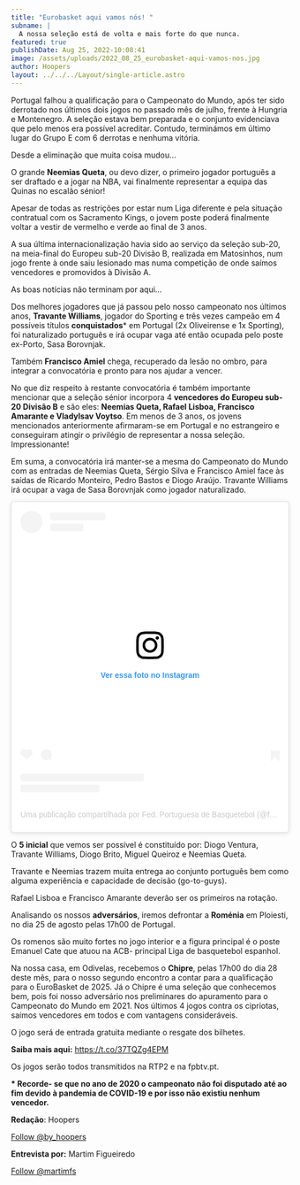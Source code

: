 ```yaml
---
title: "Eurobasket aqui vamos nós! "
subname: |
  A nossa seleção está de volta e mais forte do que nunca. 
featured: true
publishDate: Aug 25, 2022-10:08:41
image: /assets/uploads/2022_08_25_eurobasket-aqui-vamos-nos.jpg
author: Hoopers
layout: ../../../Layout/single-article.astro
---
```

Portugal falhou a qualificação para o Campeonato do Mundo, após ter sido derrotado nos últimos dois jogos no passado mês de julho, frente à Hungria e Montenegro. A seleção estava bem preparada e o conjunto evidenciava que pelo menos era possível acreditar. Contudo, terminámos em último lugar do Grupo E com 6 derrotas e nenhuma vitória.

Desde a eliminação que muita coisa mudou…

O grande **Neemias Queta**, ou devo dizer, o primeiro jogador português a ser draftado e a jogar na NBA, vai finalmente representar a equipa das Quinas no escalão sénior! 

Apesar de todas as restrições por estar num Liga diferente e pela situação contratual com os Sacramento Kings, o jovem poste poderá finalmente voltar a vestir de vermelho e verde ao final de 3 anos.

A sua última internacionalização havia sido ao serviço da seleção sub-20, na meia-final do Europeu sub-20 Divisão B, realizada em Matosinhos, num jogo frente à onde saiu lesionado mas numa competição de onde saímos vencedores e promovidos à Divisão A. 

As boas notícias não terminam por aqui…

Dos melhores jogadores que já passou pelo nosso campeonato nos últimos anos, **Travante Williams**, jogador do Sporting e três vezes campeão em 4 possíveis títulos **conquistados*** em Portugal (2x Oliveirense e 1x Sporting), foi naturalizado português e irá ocupar vaga até então ocupada pelo poste ex-Porto, Sasa Borovnjak.

Também **Francisco Amiel** chega, recuperado da lesão no ombro, para integrar a convocatória e pronto para nos ajudar a vencer. 

No que diz respeito à restante convocatória é também importante mencionar que a seleção sénior incorpora 4 **vencedores do Europeu sub-20 Divisão B** e são eles: **Neemias Queta, Rafael Lisboa, Francisco Amarante e Vladylsav Voytso**. Em menos de 3 anos, os jovens mencionados anteriormente afirmaram-se em Portugal e no estrangeiro e conseguiram atingir o privilégio de representar a nossa seleção. Impressionante!

Em suma, a convocatória irá manter-se a mesma do Campeonato do Mundo com as entradas de Neemias Queta, Sérgio Silva e Francisco Amiel face às saídas de Ricardo Monteiro, Pedro Bastos e Diogo Araújo. Travante Williams irá ocupar a vaga de Sasa Borovnjak como jogador naturalizado. 

<blockquote class="instagram-media" data-instgrm-captioned data-instgrm-permalink="https://www.instagram.com/p/ChFU9aBNxye/?utm_source=ig_embed&amp;utm_campaign=loading" data-instgrm-version="14" style=" background:#FFF; border:0; border-radius:3px; box-shadow:0 0 1px 0 rgba(0,0,0,0.5),0 1px 10px 0 rgba(0,0,0,0.15); margin: 1px; max-width:540px; min-width:326px; padding:0; width:99.375%; width:-webkit-calc(100% - 2px); width:calc(100% - 2px);"><div style="padding:16px;"> <a href="https://www.instagram.com/p/ChFU9aBNxye/?utm_source=ig_embed&amp;utm_campaign=loading" style=" background:#FFFFFF; line-height:0; padding:0 0; text-align:center; text-decoration:none; width:100%;" target="_blank"> <div style=" display: flex; flex-direction: row; align-items: center;"> <div style="background-color: #F4F4F4; border-radius: 50%; flex-grow: 0; height: 40px; margin-right: 14px; width: 40px;"></div> <div style="display: flex; flex-direction: column; flex-grow: 1; justify-content: center;"> <div style=" background-color: #F4F4F4; border-radius: 4px; flex-grow: 0; height: 14px; margin-bottom: 6px; width: 100px;"></div> <div style=" background-color: #F4F4F4; border-radius: 4px; flex-grow: 0; height: 14px; width: 60px;"></div></div></div><div style="padding: 19% 0;"></div> <div style="display:block; height:50px; margin:0 auto 12px; width:50px;"><svg width="50px" height="50px" viewBox="0 0 60 60" version="1.1" xmlns="https://www.w3.org/2000/svg" xmlns:xlink="https://www.w3.org/1999/xlink"><g stroke="none" stroke-width="1" fill="none" fill-rule="evenodd"><g transform="translate(-511.000000, -20.000000)" fill="#000000"><g><path d="M556.869,30.41 C554.814,30.41 553.148,32.076 553.148,34.131 C553.148,36.186 554.814,37.852 556.869,37.852 C558.924,37.852 560.59,36.186 560.59,34.131 C560.59,32.076 558.924,30.41 556.869,30.41 M541,60.657 C535.114,60.657 530.342,55.887 530.342,50 C530.342,44.114 535.114,39.342 541,39.342 C546.887,39.342 551.658,44.114 551.658,50 C551.658,55.887 546.887,60.657 541,60.657 M541,33.886 C532.1,33.886 524.886,41.1 524.886,50 C524.886,58.899 532.1,66.113 541,66.113 C549.9,66.113 557.115,58.899 557.115,50 C557.115,41.1 549.9,33.886 541,33.886 M565.378,62.101 C565.244,65.022 564.756,66.606 564.346,67.663 C563.803,69.06 563.154,70.057 562.106,71.106 C561.058,72.155 560.06,72.803 558.662,73.347 C557.607,73.757 556.021,74.244 553.102,74.378 C549.944,74.521 548.997,74.552 541,74.552 C533.003,74.552 532.056,74.521 528.898,74.378 C525.979,74.244 524.393,73.757 523.338,73.347 C521.94,72.803 520.942,72.155 519.894,71.106 C518.846,70.057 518.197,69.06 517.654,67.663 C517.244,66.606 516.755,65.022 516.623,62.101 C516.479,58.943 516.448,57.996 516.448,50 C516.448,42.003 516.479,41.056 516.623,37.899 C516.755,34.978 517.244,33.391 517.654,32.338 C518.197,30.938 518.846,29.942 519.894,28.894 C520.942,27.846 521.94,27.196 523.338,26.654 C524.393,26.244 525.979,25.756 528.898,25.623 C532.057,25.479 533.004,25.448 541,25.448 C548.997,25.448 549.943,25.479 553.102,25.623 C556.021,25.756 557.607,26.244 558.662,26.654 C560.06,27.196 561.058,27.846 562.106,28.894 C563.154,29.942 563.803,30.938 564.346,32.338 C564.756,33.391 565.244,34.978 565.378,37.899 C565.522,41.056 565.552,42.003 565.552,50 C565.552,57.996 565.522,58.943 565.378,62.101 M570.82,37.631 C570.674,34.438 570.167,32.258 569.425,30.349 C568.659,28.377 567.633,26.702 565.965,25.035 C564.297,23.368 562.623,22.342 560.652,21.575 C558.743,20.834 556.562,20.326 553.369,20.18 C550.169,20.033 549.148,20 541,20 C532.853,20 531.831,20.033 528.631,20.18 C525.438,20.326 523.257,20.834 521.349,21.575 C519.376,22.342 517.703,23.368 516.035,25.035 C514.368,26.702 513.342,28.377 512.574,30.349 C511.834,32.258 511.326,34.438 511.181,37.631 C511.035,40.831 511,41.851 511,50 C511,58.147 511.035,59.17 511.181,62.369 C511.326,65.562 511.834,67.743 512.574,69.651 C513.342,71.625 514.368,73.296 516.035,74.965 C517.703,76.634 519.376,77.658 521.349,78.425 C523.257,79.167 525.438,79.673 528.631,79.82 C531.831,79.965 532.853,80.001 541,80.001 C549.148,80.001 550.169,79.965 553.369,79.82 C556.562,79.673 558.743,79.167 560.652,78.425 C562.623,77.658 564.297,76.634 565.965,74.965 C567.633,73.296 568.659,71.625 569.425,69.651 C570.167,67.743 570.674,65.562 570.82,62.369 C570.966,59.17 571,58.147 571,50 C571,41.851 570.966,40.831 570.82,37.631"></path></g></g></g></svg></div><div style="padding-top: 8px;"> <div style=" color:#3897f0; font-family:Arial,sans-serif; font-size:14px; font-style:normal; font-weight:550; line-height:18px;">Ver essa foto no Instagram</div></div><div style="padding: 12.5% 0;"></div> <div style="display: flex; flex-direction: row; margin-bottom: 14px; align-items: center;"><div> <div style="background-color: #F4F4F4; border-radius: 50%; height: 12.5px; width: 12.5px; transform: translateX(0px) translateY(7px);"></div> <div style="background-color: #F4F4F4; height: 12.5px; transform: rotate(-45deg) translateX(3px) translateY(1px); width: 12.5px; flex-grow: 0; margin-right: 14px; margin-left: 2px;"></div> <div style="background-color: #F4F4F4; border-radius: 50%; height: 12.5px; width: 12.5px; transform: translateX(9px) translateY(-18px);"></div></div><div style="margin-left: 8px;"> <div style=" background-color: #F4F4F4; border-radius: 50%; flex-grow: 0; height: 20px; width: 20px;"></div> <div style=" width: 0; height: 0; border-top: 2px solid transparent; border-left: 6px solid #f4f4f4; border-bottom: 2px solid transparent; transform: translateX(16px) translateY(-4px) rotate(30deg)"></div></div><div style="margin-left: auto;"> <div style=" width: 0px; border-top: 8px solid #F4F4F4; border-right: 8px solid transparent; transform: translateY(16px);"></div> <div style=" background-color: #F4F4F4; flex-grow: 0; height: 12px; width: 16px; transform: translateY(-4px);"></div> <div style=" width: 0; height: 0; border-top: 8px solid #F4F4F4; border-left: 8px solid transparent; transform: translateY(-4px) translateX(8px);"></div></div></div> <div style="display: flex; flex-direction: column; flex-grow: 1; justify-content: center; margin-bottom: 24px;"> <div style=" background-color: #F4F4F4; border-radius: 4px; flex-grow: 0; height: 14px; margin-bottom: 6px; width: 224px;"></div> <div style=" background-color: #F4F4F4; border-radius: 4px; flex-grow: 0; height: 14px; width: 144px;"></div></div></a><p style=" color:#c9c8cd; font-family:Arial,sans-serif; font-size:14px; line-height:17px; margin-bottom:0; margin-top:8px; overflow:hidden; padding:8px 0 7px; text-align:center; text-overflow:ellipsis; white-space:nowrap;"><a href="https://www.instagram.com/p/ChFU9aBNxye/?utm_source=ig_embed&amp;utm_campaign=loading" style=" color:#c9c8cd; font-family:Arial,sans-serif; font-size:14px; font-style:normal; font-weight:normal; line-height:17px; text-decoration:none;" target="_blank">Uma publicação compartilhada por Fed. Portuguesa de Basquetebol (@fpbasquetebol)</a></p></div></blockquote>

O **5 inicial** que vemos ser possível é constituído por: Diogo Ventura, Travante Williams, Diogo Brito, Miguel Queiroz e Neemias Queta. 

Travante e Neemias trazem muita entrega ao conjunto português bem como alguma experiência e capacidade de decisão (go-to-guys). 

Rafael Lisboa e Francisco Amarante deverão ser os primeiros na rotação. 

Analisando os nossos **adversários**, iremos defrontar a **Roménia** em Ploiesti, no dia 25 de agosto pelas 17h00 de Portugal.

Os romenos são muito fortes no jogo interior e a figura principal é o poste Emanuel Cate que atuou na ACB- principal Liga de basquetebol espanhol.

Na nossa casa, em Odivelas, recebemos o **Chipre**, pelas 17h00 do dia 28 deste mês, para o nosso segundo encontro a contar para a qualificação para o EuroBasket de 2025. Já o Chipre é uma seleção que conhecemos bem, pois foi nosso adversário nos preliminares do apuramento para o Campeonato do Mundo em 2021. Nos últimos 4 jogos contra os cipriotas, saímos vencedores em todos e com vantagens consideráveis. 

O jogo será de entrada gratuita mediante o resgate dos bilhetes.

**Saiba mais aqui:** <https://t.co/37TQZg4EPM> 

Os jogos serão todos transmitidos na RTP2 e na fpbtv.pt.

**\* Recorde- se que no ano de 2020 o campeonato não foi disputado até ao fim devido à pandemia de COVID-19 e por isso não existiu nenhum vencedor.** 

**Redação**: Hoopers

<a href="https://twitter.com/by_hoopers?ref_src=twsrc%5Etfw" class="twitter-follow-button" data-show-count="false">Follow @by_hoopers</a><script async src="https://platform.twitter.com/widgets.js" charset="utf-8"></script>

**Entrevista por:** Martim Figueiredo 

<a href="https://twitter.com/martimfs?ref_src=twsrc%5Etfw" class="twitter-follow-button" data-show-count="false">Follow @martimfs</a><script async src="https://platform.twitter.com/widgets.js" charset="utf-8"></script>

<script async src="//www.instagram.com/embed.js"></script>